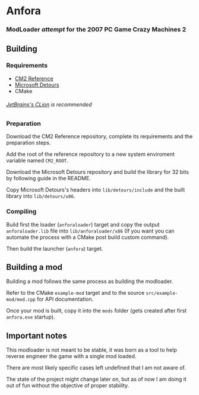 # Anfora
### ModLoader *attempt* for the 2007 PC Game Crazy Machines 2

## Building

### Requirements
- [CM2 Reference](https://github.com/ItzTacosOfficial/CM2-Reference)
- [Microsoft Detours](https://github.com/microsoft/Detours/tree/4.0.1)
- CMake
###### [JetBrains's CLion](https://www.jetbrains.com/clion/) is recommended

### Preparation
Download the CM2 Reference repository, complete its requirements and the preparation steps.

Add the root of the reference repository to a new system enviroment variable named `CM2_ROOT`.

Download the Microsoft Detours repository and build the library for 32 bits by following guide in the README.

Copy Microsoft Detours's headers into `lib/detours/include` and the built library into `lib/detours/x86`.

### Compiling
Build first the loader (`anforaloader`) target and copy the output `anforaloader.lib` file into `lib/anforaloader/x86` (If you want you can automate the process with a CMake post build custom command).

Then build the launcher (`anfora`) target.

## Building a mod
Building a mod follows the same process as building the modloader.

Refer to the CMake `example-mod` target and to the source `src/example-mod/mod.cpp` for API documentation.

Once your mod is built, copy it into the `mods` folder (gets created after first `anfora.exe` startup).

## Important notes
This modloader is not meant to be stable, it was born as a tool to help reverse engineer the game with a single mod loaded.

There are most likely specific cases left undefined that I am not aware of.

The state of the project might change later on, but as of now I am doing it out of fun without the objective of proper stability.
